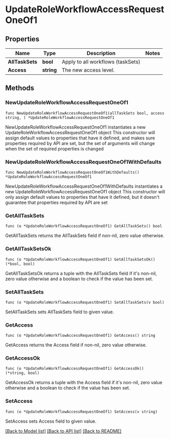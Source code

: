 # UpdateRoleWorkflowAccessRequestOneOf1

## Properties

Name | Type | Description | Notes
------------ | ------------- | ------------- | -------------
**AllTaskSets** | **bool** | Apply to all workflows (taskSets) | 
**Access** | **string** | The new access level. | 

## Methods

### NewUpdateRoleWorkflowAccessRequestOneOf1

`func NewUpdateRoleWorkflowAccessRequestOneOf1(allTaskSets bool, access string, ) *UpdateRoleWorkflowAccessRequestOneOf1`

NewUpdateRoleWorkflowAccessRequestOneOf1 instantiates a new UpdateRoleWorkflowAccessRequestOneOf1 object
This constructor will assign default values to properties that have it defined,
and makes sure properties required by API are set, but the set of arguments
will change when the set of required properties is changed

### NewUpdateRoleWorkflowAccessRequestOneOf1WithDefaults

`func NewUpdateRoleWorkflowAccessRequestOneOf1WithDefaults() *UpdateRoleWorkflowAccessRequestOneOf1`

NewUpdateRoleWorkflowAccessRequestOneOf1WithDefaults instantiates a new UpdateRoleWorkflowAccessRequestOneOf1 object
This constructor will only assign default values to properties that have it defined,
but it doesn't guarantee that properties required by API are set

### GetAllTaskSets

`func (o *UpdateRoleWorkflowAccessRequestOneOf1) GetAllTaskSets() bool`

GetAllTaskSets returns the AllTaskSets field if non-nil, zero value otherwise.

### GetAllTaskSetsOk

`func (o *UpdateRoleWorkflowAccessRequestOneOf1) GetAllTaskSetsOk() (*bool, bool)`

GetAllTaskSetsOk returns a tuple with the AllTaskSets field if it's non-nil, zero value otherwise
and a boolean to check if the value has been set.

### SetAllTaskSets

`func (o *UpdateRoleWorkflowAccessRequestOneOf1) SetAllTaskSets(v bool)`

SetAllTaskSets sets AllTaskSets field to given value.


### GetAccess

`func (o *UpdateRoleWorkflowAccessRequestOneOf1) GetAccess() string`

GetAccess returns the Access field if non-nil, zero value otherwise.

### GetAccessOk

`func (o *UpdateRoleWorkflowAccessRequestOneOf1) GetAccessOk() (*string, bool)`

GetAccessOk returns a tuple with the Access field if it's non-nil, zero value otherwise
and a boolean to check if the value has been set.

### SetAccess

`func (o *UpdateRoleWorkflowAccessRequestOneOf1) SetAccess(v string)`

SetAccess sets Access field to given value.



[[Back to Model list]](../README.md#documentation-for-models) [[Back to API list]](../README.md#documentation-for-api-endpoints) [[Back to README]](../README.md)



